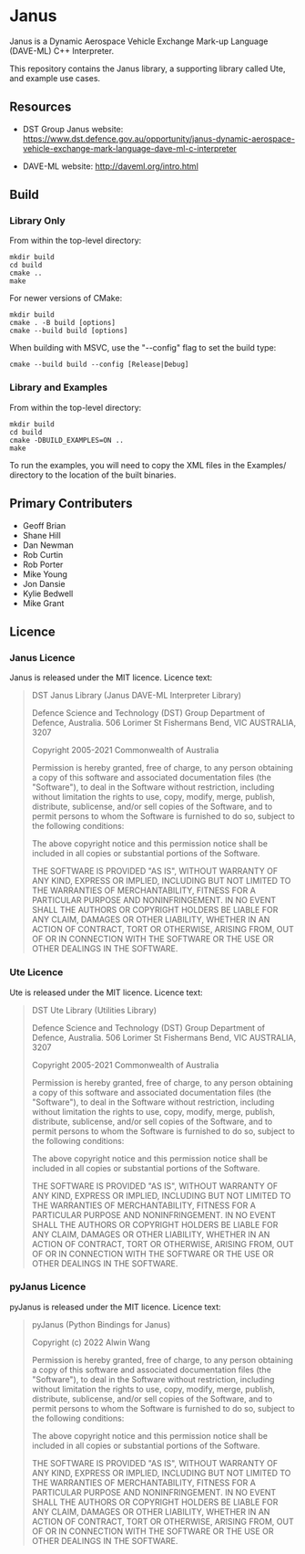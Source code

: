 # Janus

Janus is a Dynamic Aerospace Vehicle Exchange Mark-up Language (DAVE-ML) C++ Interpreter.

This repository contains the Janus library, a supporting library called Ute, and example use cases.

## Resources

- DST Group Janus website: <https://www.dst.defence.gov.au/opportunity/janus-dynamic-aerospace-vehicle-exchange-mark-language-dave-ml-c-interpreter>

- DAVE-ML website: <http://daveml.org/intro.html>

## Build

### Library Only

From within the top-level directory:

 ```
 mkdir build
 cd build
 cmake ..
 make
 ```

 For newer versions of CMake:

 ```
 mkdir build
 cmake . -B build [options]
 cmake --build build [options]
 ```

 When building with MSVC, use the "--config" flag to set the build type:

 ```
 cmake --build build --config [Release|Debug]
 ```

### Library and Examples

From within the top-level directory:

 ```
 mkdir build
 cd build
 cmake -DBUILD_EXAMPLES=ON ..
 make
 ```

 To run the examples, you will need to copy the XML files in the Examples/ directory to the location of the built binaries.

## Primary Contributers

- Geoff Brian
- Shane Hill
- Dan Newman
- Rob Curtin
- Rob Porter
- Mike Young
- Jon Dansie
- Kylie Bedwell
- Mike Grant

## Licence

### Janus Licence

Janus is released under the MIT licence. Licence text:

> DST Janus Library (Janus DAVE-ML Interpreter Library)
>
> Defence Science and Technology (DST) Group
> Department of Defence, Australia.
> 506 Lorimer St
> Fishermans Bend, VIC
> AUSTRALIA, 3207
>
> Copyright 2005-2021 Commonwealth of Australia
>
> Permission is hereby granted, free of charge, to any person obtaining a copy of this
> software and associated documentation files (the "Software"), to deal in the Software
> without restriction, including without limitation the rights to use, copy, modify,
> merge, publish, distribute, sublicense, and/or sell copies of the Software, and to
> permit persons to whom the Software is furnished to do so, subject to the following
> conditions:
>
> The above copyright notice and this permission notice shall be included in all copies
> or substantial portions of the Software.
>
> THE SOFTWARE IS PROVIDED "AS IS", WITHOUT WARRANTY OF ANY KIND, EXPRESS OR IMPLIED,
> INCLUDING BUT NOT LIMITED TO THE WARRANTIES OF MERCHANTABILITY, FITNESS FOR A PARTICULAR
> PURPOSE AND NONINFRINGEMENT. IN NO EVENT SHALL THE AUTHORS OR COPYRIGHT HOLDERS BE
> LIABLE FOR ANY CLAIM, DAMAGES OR OTHER LIABILITY, WHETHER IN AN ACTION OF CONTRACT, TORT
> OR OTHERWISE, ARISING FROM, OUT OF OR IN CONNECTION WITH THE SOFTWARE OR THE USE OR
> OTHER DEALINGS IN THE SOFTWARE.

### Ute Licence

Ute is released under the MIT licence. Licence text:

> DST Ute Library (Utilities Library)
>
> Defence Science and Technology (DST) Group
> Department of Defence, Australia.
> 506 Lorimer St
> Fishermans Bend, VIC
> AUSTRALIA, 3207
>
> Copyright 2005-2021 Commonwealth of Australia
>
> Permission is hereby granted, free of charge, to any person obtaining a copy of this
> software and associated documentation files (the "Software"), to deal in the Software
> without restriction, including without limitation the rights to use, copy, modify,
> merge, publish, distribute, sublicense, and/or sell copies of the Software, and to
> permit persons to whom the Software is furnished to do so, subject to the following
> conditions:
>
> The above copyright notice and this permission notice shall be included in all copies
> or substantial portions of the Software.
>
> THE SOFTWARE IS PROVIDED "AS IS", WITHOUT WARRANTY OF ANY KIND, EXPRESS OR IMPLIED,
> INCLUDING BUT NOT LIMITED TO THE WARRANTIES OF MERCHANTABILITY, FITNESS FOR A PARTICULAR
> PURPOSE AND NONINFRINGEMENT. IN NO EVENT SHALL THE AUTHORS OR COPYRIGHT HOLDERS BE
> LIABLE FOR ANY CLAIM, DAMAGES OR OTHER LIABILITY, WHETHER IN AN ACTION OF CONTRACT, TORT
> OR OTHERWISE, ARISING FROM, OUT OF OR IN CONNECTION WITH THE SOFTWARE OR THE USE OR
> OTHER DEALINGS IN THE SOFTWARE.

### pyJanus Licence

pyJanus is released under the MIT licence. Licence text:

> pyJanus (Python Bindings for Janus)
>
> Copyright (c) 2022 Alwin Wang
>
> Permission is hereby granted, free of charge, to any person obtaining a copy
> of this software and associated documentation files (the "Software"), to deal
> in the Software without restriction, including without limitation the rights
> to use, copy, modify, merge, publish, distribute, sublicense, and/or sell
> copies of the Software, and to permit persons to whom the Software is
> furnished to do so, subject to the following conditions:
>
> The above copyright notice and this permission notice shall be included in all
> copies or substantial portions of the Software.
>
> THE SOFTWARE IS PROVIDED "AS IS", WITHOUT WARRANTY OF ANY KIND, EXPRESS OR
> IMPLIED, INCLUDING BUT NOT LIMITED TO THE WARRANTIES OF MERCHANTABILITY,
> FITNESS FOR A PARTICULAR PURPOSE AND NONINFRINGEMENT. IN NO EVENT SHALL THE
> AUTHORS OR COPYRIGHT HOLDERS BE LIABLE FOR ANY CLAIM, DAMAGES OR OTHER
> LIABILITY, WHETHER IN AN ACTION OF CONTRACT, TORT OR OTHERWISE, ARISING FROM,
> OUT OF OR IN CONNECTION WITH THE SOFTWARE OR THE USE OR OTHER DEALINGS IN THE
> SOFTWARE.
